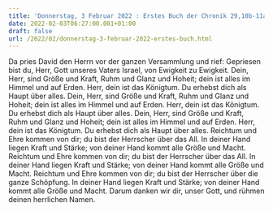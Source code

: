 ```yaml
---
title: 'Donnerstag, 3 Februar 2022 : Erstes Buch der Chronik 29,10b-11a.11b-12a.12b-13.'
date: 2022-02-03T06:27:00.001+01:00
draft: false
url: /2022/02/donnerstag-3-februar-2022-erstes-buch.html
---
```


Da pries David den Herrn vor der ganzen Versammlung und rief: Gepriesen bist du, Herr, Gott unseres Vaters Israel, von Ewigkeit zu Ewigkeit. Dein, Herr, sind Größe und Kraft, Ruhm und Glanz und Hoheit; dein ist alles im Himmel und auf Erden. Herr, dein ist das Königtum. Du erhebst dich als Haupt über alles. Dein, Herr, sind Größe und Kraft, Ruhm und Glanz und Hoheit; dein ist alles im Himmel und auf Erden. Herr, dein ist das Königtum. Du erhebst dich als Haupt über alles. Dein, Herr, sind Größe und Kraft, Ruhm und Glanz und Hoheit; dein ist alles im Himmel und auf Erden. Herr, dein ist das Königtum. Du erhebst dich als Haupt über alles. Reichtum und Ehre kommen von dir; du bist der Herrscher über das All. In deiner Hand liegen Kraft und Stärke; von deiner Hand kommt alle Größe und Macht. Reichtum und Ehre kommen von dir; du bist der Herrscher über das All. In deiner Hand liegen Kraft und Stärke; von deiner Hand kommt alle Größe und Macht. Reichtum und Ehre kommen von dir; du bist der Herrscher über die ganze Schöpfung. In deiner Hand liegen Kraft und Stärke; von deiner Hand kommt alle Größe und Macht. Darum danken wir dir, unser Gott, und rühmen deinen herrlichen Namen.
